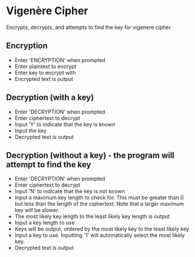 # Vigenère Cipher
Encrypts, decrypts, and attempts to find the key for vigenere cipher

## Encryption
- Enter 'ENCRYPTION' when prompted
- Enter plaintext to encrypt
- Enter key to encrypt with
- Encrypted text is output

## Decryption (with a key)
- Enter 'DECRYPTION' when prompted
- Enter ciphertext to decrypt
- Input 'Y' to indicate that the key is known
- Input the key
- Decrypted text is output

## Decryption (without a key) - the program will attempt to find the key
- Enter 'DECRYPTION' when prompted
- Enter ciphertext to decrypt
- Input 'N' to indicate that the key is not known
- Input a maximum key length to check for. This must be greater than 0 but less than the length of the ciphertext. Note that a larger maximum key will be slower.
- The most likely key length to the least likely key length is output
- Input a key length to use
- Keys will be output, ordered by the most likely key to the least likely key
- Input a key to use. Inputting '1' will automatically select the most likely key.
- Decrypted text is output
